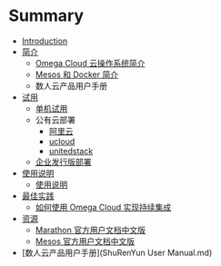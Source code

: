 # Summary

* [Introduction](README.md)
* [简介](overview/README.md)
   * [Omega Cloud 云操作系统简介](overview/overview.md)
   * [Mesos 和 Docker 简介](overview/Introduction-of-Mesos-Docker.md)
   * 数人云产品用户手册
* [试用](diy/diy.md)
   * [单机试用](diy/single-node.md)
   * 公有云部署
       * [阿里云](diy/iaas/aliyun.md)
       * [ucloud](diy/iaas/ucloud.md)
       * [unitedstack](diy/iaas/unitedstack.md)
   * [企业发行版部署](diy/enterprise-release.md)
* [使用说明](get-started/README.md)
   * [使用说明](get-started/introduction.md)
* [最佳实践](best-practices/README.md)
   * [如何使用 Omega Cloud 实现持续集成](best-practices/CI.md)
* [资源](resources/README.md)
   * [Marathon 官方用户文档中文版](resources/marathon-cn.md)
   * [Mesos 官方用户文档中文版](resources/mesos-cn.md)
* [数人云产品用户手册](ShuRenYun User Manual.md)


